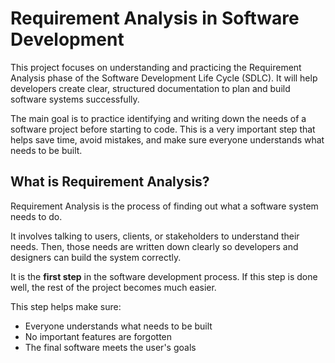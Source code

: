 # Requirement Analysis in Software Development

This project focuses on understanding and practicing the Requirement Analysis phase of the Software Development Life Cycle (SDLC). It will help developers create clear, structured documentation to plan and build software systems successfully.

The main goal is to practice identifying and writing down the needs of a software project before starting to code. This is a very important step that helps save time, avoid mistakes, and make sure everyone understands what needs to be built.

## What is Requirement Analysis?

Requirement Analysis is the process of finding out what a software system needs to do.

It involves talking to users, clients, or stakeholders to understand their needs. Then, those needs are written down clearly so developers and designers can build the system correctly.

It is the **first step** in the software development process. If this step is done well, the rest of the project becomes much easier.

This step helps make sure:
- Everyone understands what needs to be built
- No important features are forgotten
- The final software meets the user's goals
